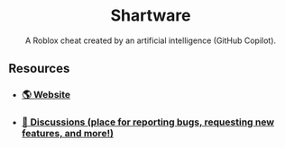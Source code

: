 <h1 align="center">Shartware</h1>
<p align="center">
  A Roblox cheat created by an artificial intelligence (GitHub Copilot).
</p>

## Resources
- ### [🌎 Website](https://shartware.gg)
- ### [💬 Discussions (place for reporting bugs, requesting new features, and more!)](https://github.com/shartware-rbx/shartware/discussions)
